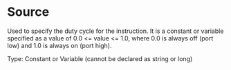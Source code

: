 # Source

Used to specify the duty cycle for the instruction. It is a constant or variable specified as a value of 0.0 <= value <= 1.0, where 0.0 is always off (port low) and 1.0 is always on (port high).

Type: Constant or Variable (cannot be declared as string or long)
